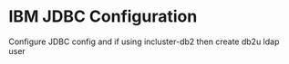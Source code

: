 IBM JDBC Configuration
===============================================================================
Configure JDBC config and if using incluster-db2 then create db2u ldap user